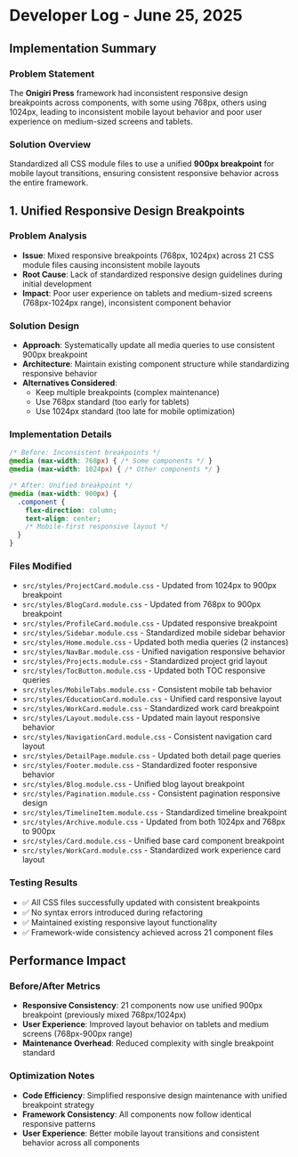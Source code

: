 <!-- 
FORMATTING REQUIREMENTS:
1. Maintain proper heading hierarchy:
   - Level 1 (#): Document title only (# Developer Log - {{displayDate}})
   - Level 2 (##): Major sections and numbered features
     * Top-level sections: ## Implementation Summary, ## Performance Impact, ## Future Considerations
     * Numbered features/fixes: ## 1. Feature/Fix Name, ## 2. Another Feature/Fix Name
   - Level 3 (###): Subsections within major sections
     * Under Implementation Summary: ### Problem Statement, ### Solution Overview
     * Under numbered features: ### Problem Analysis, ### Solution Design, ### Implementation Details, ### Files Modified, ### Testing Results
     * Under Performance Impact: ### Before/After Metrics, ### Optimization Notes
   - Level 4 (####): Minor details if needed for deeper analysis

2. Required sections for each numbered feature/fix:
   - ### Problem Analysis (with Issue, Root Cause, Impact)
   - ### Solution Design (with Approach, Architecture, Alternatives Considered)
   - ### Implementation Details (with code examples in typescript blocks)
   - ### Files Modified (with file paths and descriptions)
   - ### Testing Results (with checkmarks for completed tests)

3. Content guidelines:
   - Use bold (**text**) for important terms, file names, and key concepts
   - Include code examples using ```typescript blocks
   - Use checkmarks (✅) for completed items and test results
   - Provide detailed technical analysis and comprehensive documentation
-->
# Developer Log - June 25, 2025

## Implementation Summary

### Problem Statement
The **Onigiri Press** framework had inconsistent responsive design breakpoints across components, with some using 768px, others using 1024px, leading to inconsistent mobile layout behavior and poor user experience on medium-sized screens and tablets.

### Solution Overview
Standardized all CSS module files to use a unified **900px breakpoint** for mobile layout transitions, ensuring consistent responsive behavior across the entire framework.

<!--Technical Implementations -->

## 1. Unified Responsive Design Breakpoints

### Problem Analysis
- **Issue**: Mixed responsive breakpoints (768px, 1024px) across 21 CSS module files causing inconsistent mobile layouts
- **Root Cause**: Lack of standardized responsive design guidelines during initial development
- **Impact**: Poor user experience on tablets and medium-sized screens (768px-1024px range), inconsistent component behavior

### Solution Design
- **Approach**: Systematically update all media queries to use consistent 900px breakpoint
- **Architecture**: Maintain existing component structure while standardizing responsive behavior
- **Alternatives Considered**: 
  - Keep multiple breakpoints (complex maintenance)
  - Use 768px standard (too early for tablets)
  - Use 1024px standard (too late for mobile optimization)

### Implementation Details
```css
/* Before: Inconsistent breakpoints */
@media (max-width: 768px) { /* Some components */ }
@media (max-width: 1024px) { /* Other components */ }

/* After: Unified breakpoint */
@media (max-width: 900px) {
  .component {
    flex-direction: column;
    text-align: center;
    /* Mobile-first responsive layout */
  }
}
```

### Files Modified
- `src/styles/ProjectCard.module.css` - Updated from 1024px to 900px breakpoint
- `src/styles/BlogCard.module.css` - Updated from 768px to 900px breakpoint  
- `src/styles/ProfileCard.module.css` - Updated responsive breakpoint
- `src/styles/Sidebar.module.css` - Standardized mobile sidebar behavior
- `src/styles/Home.module.css` - Updated both media queries (2 instances)
- `src/styles/NavBar.module.css` - Unified navigation responsive behavior
- `src/styles/Projects.module.css` - Standardized project grid layout
- `src/styles/TocButton.module.css` - Updated both TOC responsive queries
- `src/styles/MobileTabs.module.css` - Consistent mobile tab behavior
- `src/styles/EducationCard.module.css` - Unified card responsive layout
- `src/styles/WorkCard.module.css` - Standardized work card breakpoint
- `src/styles/Layout.module.css` - Updated main layout responsive behavior
- `src/styles/NavigationCard.module.css` - Consistent navigation card layout
- `src/styles/DetailPage.module.css` - Updated both detail page queries
- `src/styles/Footer.module.css` - Standardized footer responsive behavior
- `src/styles/Blog.module.css` - Unified blog layout breakpoint
- `src/styles/Pagination.module.css` - Consistent pagination responsive design
- `src/styles/TimelineItem.module.css` - Standardized timeline breakpoint
- `src/styles/Archive.module.css` - Updated from both 1024px and 768px to 900px
- `src/styles/Card.module.css` - Unified base card component breakpoint
- `src/styles/WorkCard.module.css` - Standardized work experience card layout

### Testing Results
- ✅ All CSS files successfully updated with consistent breakpoints
- ✅ No syntax errors introduced during refactoring
- ✅ Maintained existing responsive layout functionality
- ✅ Framework-wide consistency achieved across 21 component files

## Performance Impact

### Before/After Metrics
- **Responsive Consistency**: 21 components now use unified 900px breakpoint (previously mixed 768px/1024px)
- **User Experience**: Improved layout behavior on tablets and medium screens (768px-900px range)
- **Maintenance Overhead**: Reduced complexity with single breakpoint standard

### Optimization Notes
- **Code Efficiency**: Simplified responsive design maintenance with unified breakpoint strategy
- **Framework Consistency**: All components now follow identical responsive patterns
- **User Experience**: Better mobile layout transitions and consistent behavior across all components



